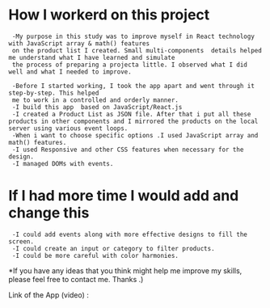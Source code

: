 # How I workerd on this project

     -My purpose in this study was to improve myself in React technology with JavaScript array & math() features
     on the product list I created. Small multi-components  details helped me understand what I have learned and simulate 
     the process of preparing a projecta little. I observed what I did well and what I needed to improve.
      
     -Before I started working, I took the app apart and went through it step-by-step. This helped 
     me to work in a controlled and orderly manner.
     -I build this app  based on JavaScript/React.js
     -I created a Product List as JSON file. After that i put all these products in other components and I mirrored the products on the local server using various event loops.
     -When i want to choose specific options .I used JavaScript array and math() features.
     -I used Responsive and other CSS features when necessary for the design.
     -I managed DOMs with events.

# If I had more time I would add and change this 

     -I could add events along with more effective designs to fill the screen.
     -I could create an input or category to filter products.
     -I could be more careful with color harmonies.
     
*If you have any ideas that you think might help me improve my skills, please feel free to contact me. Thanks .)
    
      
 Link of the App (video) : 

